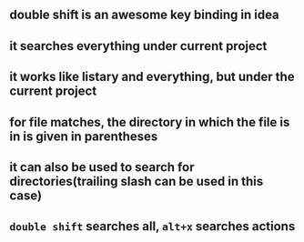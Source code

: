 double shift is an awesome key binding in idea
---
it searches everything under current project
---
it works like **listary** and **everything**, but under the current project
---
for file matches, the directory in which the file is in is given in parentheses
---
it can also be used to search for directories(trailing slash can be used in this case)
---
`double shift` searches **all**, `alt+x` searches actions
---  